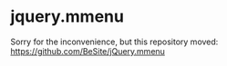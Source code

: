 jquery.mmenu
============

Sorry for the inconvenience, but this repository moved: https://github.com/BeSite/jQuery.mmenu
